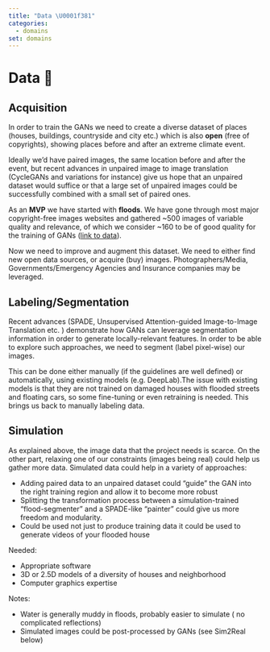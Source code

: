 ```yaml
---
title: "Data \U0001f381"
categories:
  - domains
set: domains
---
```


# Data 🎁

## Acquisition

In order to train the GANs we need to create a diverse dataset of places (houses, buildings, countryside and city etc.) which is also **open** (free of copyrights), showing places before and after an extreme climate event. 

Ideally we’d have paired images, the same location before and after the event, but recent advances in unpaired image to image translation (CycleGANs and variations for instance) give us hope that an unpaired dataset would suffice or that a large set of unpaired images could be successfully combined with a small set of paired ones.

As an **MVP** we have started with **floods**. We have gone through most major copyright-free images websites and gathered ~500 images of variable quality and relevance, of which we consider ~160 to be of good quality for the training of GANs ([link to data](https://github.com/cc-ai/floods/blob/master/data.md)).

Now we need to improve and augment this dataset. We need to either find new open data sources, or acquire (buy) images. Photographers/Media, Governments/Emergency Agencies and Insurance companies may be leveraged.

## Labeling/Segmentation

Recent advances (SPADE, Unsupervised Attention-guided Image-to-Image Translation etc. ) demonstrate how GANs can leverage segmentation information in order to generate locally-relevant features. In order to be able to explore such approaches, we need to segment (label pixel-wise) our images. 

This can be done either manually (if the guidelines are well defined) or automatically, using existing models (e.g. DeepLab).The issue with existing models is that they are not trained on damaged houses with flooded streets and floating cars, so some fine-tuning or even retraining is needed. This brings us back to manually labeling data.


## Simulation

As explained above, the image data that the project needs is scarce. On the other part, relaxing one of our constraints (images being real) could help us gather more data. Simulated data could help in a variety of approaches:

- Adding paired data to an unpaired dataset could “guide” the GAN into the right training region and allow it to become more robust
- Splitting the transformation process between a simulation-trained “flood-segmenter” and a SPADE-like “painter” could give us more freedom and modularity.
- Could be used not just to produce training data it could be used to generate videos of your flooded house

Needed:

- Appropriate software
- 3D or 2.5D models of a diversity of houses and neighborhood
- Computer graphics expertise

Notes:
 
 - Water is generally muddy in floods, probably easier to simulate ( no complicated reflections)
- Simulated images could be post-processed by GANs (see Sim2Real below)

